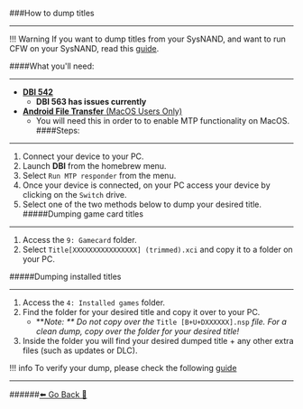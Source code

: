 ###How to dump titles
***
!!! Warning If you want to dump titles from your SysNAND, and want to run CFW on your SysNAND, read this [guide](https://rentry.org/CFWSysEmuNAND).

####What you'll need:
***
* [**DBI 542**](https://github.com/rashevskyv/dbi/releases/latest)
	* **DBI 563 has issues currently**
* [**Android File Transfer** (MacOS Users Only)](https://www.android.com/filetransfer/)
	* You will need this in order to to enable MTP functionality on MacOS.
####Steps:
***
1. Connect your device to your PC.
2. Launch **DBI** from the homebrew menu.
3. Select `Run MTP responder` from the menu.
4. Once your device is connected, on your PC access your device by clicking on the `Switch` drive.
5. Select one of the two methods below to dump your desired title.
#####Dumping game card titles
***
1. Access the `9: Gamecard` folder.
2. Select `Title[XXXXXXXXXXXXXXXX] (trimmed).xci` and copy it to a folder on your PC.

#####Dumping installed titles
***
1. Access the `4: Installed games` folder.
2. Find the folder for your desired title and copy it over to your PC.
	* ***Note: **
				Do not copy over the* `Title [B+U+DXXXXXX].nsp` *file.
				For a clean dump, copy over the folder for your desired title!*
3. Inside the folder you will find your desired dumped title + any other extra files (such as updates or DLC). 

!!! info To verify your dump, please check the following [guide](https://rentry.org/CheckFileIntegrity)
***
######[⬅️ Go Back 🦝](https://rentry.org/homebrewandmisc)